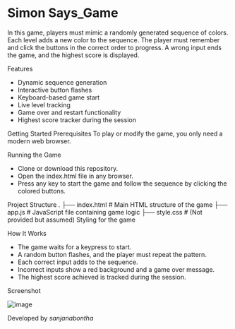# Simon Says_Game

In this game, players must mimic a randomly generated sequence of colors. Each level adds a new color to the sequence. The player must remember and click the buttons in the correct order to progress. A wrong input ends the game, and the highest score is displayed.

Features
- Dynamic sequence generation
- Interactive button flashes
- Keyboard-based game start
- Live level tracking
- Game over and restart functionality
- Highest score tracker during the session

Getting Started
Prerequisites
To play or modify the game, you only need a modern web browser.

Running the Game
- Clone or download this repository.
- Open the index.html file in any browser.
- Press any key to start the game and follow the sequence by clicking the colored buttons.

Project Structure
.
├── index.html    # Main HTML structure of the game
├── app.js        # JavaScript file containing game logic
├── style.css     # (Not provided but assumed) Styling for the game

How It Works
- The game waits for a keypress to start.
- A random button flashes, and the player must repeat the pattern.
- Each correct input adds to the sequence.
- Incorrect inputs show a red background and a game over message.
- The highest score achieved is tracked during the session.

Screenshot

![image](https://github.com/user-attachments/assets/e3992d30-31d9-45e1-9969-494da0da264e)



Developed by _sanjanabontha_
